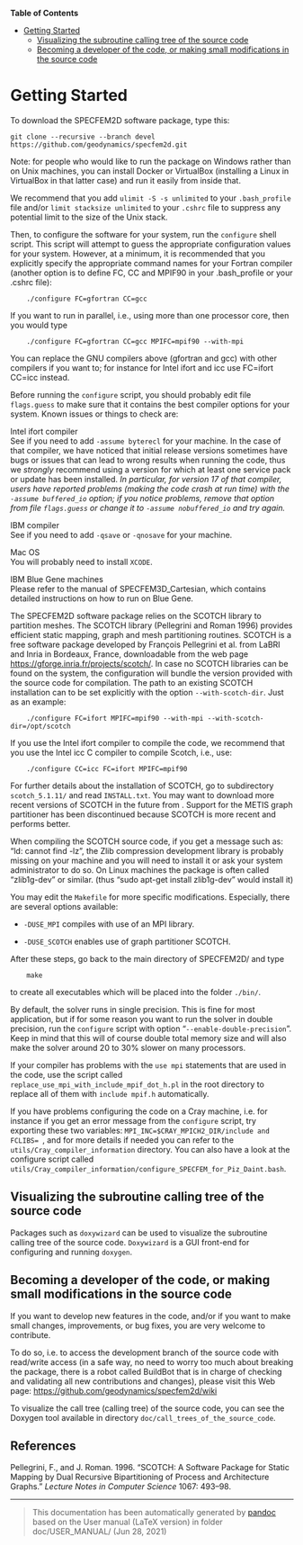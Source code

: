 **Table of Contents**

-   [Getting Started](#getting-started)
    -   [Visualizing the subroutine calling tree of the source code](#visualizing-the-subroutine-calling-tree-of-the-source-code)
    -   [Becoming a developer of the code, or making small modifications in the source code](#becoming-a-developer-of-the-code-or-making-small-modifications-in-the-source-code)

Getting Started
===============

To download the SPECFEM2D software package, type this:

    git clone --recursive --branch devel https://github.com/geodynamics/specfem2d.git

Note: for people who would like to run the package on Windows rather than on Unix machines, you can install Docker or VirtualBox (installing a Linux in VirtualBox in that latter case) and run it easily from inside that.

We recommend that you add `ulimit -S -s unlimited` to your `.bash_profile` file and/or `limit stacksize unlimited` to your `.cshrc` file to suppress any potential limit to the size of the Unix stack.

Then, to configure the software for your system, run the `configure` shell script. This script will attempt to guess the appropriate configuration values for your system. However, at a minimum, it is recommended that you explicitly specify the appropriate command names for your Fortran compiler (another option is to define FC, CC and MPIF90 in your .bash\_profile or your .cshrc file):

        ./configure FC=gfortran CC=gcc

If you want to run in parallel, i.e., using more than one processor core, then you would type

        ./configure FC=gfortran CC=gcc MPIFC=mpif90 --with-mpi

You can replace the GNU compilers above (gfortran and gcc) with other compilers if you want to; for instance for Intel ifort and icc use FC=ifort CC=icc instead.

Before running the `configure` script, you should probably edit file `flags.guess` to make sure that it contains the best compiler options for your system. Known issues or things to check are:

Intel ifort compiler  
See if you need to add `-assume byterecl` for your machine.
In the case of that compiler, we have noticed that initial release versions sometimes have bugs or issues that can lead to wrong results when running the code, thus we *strongly* recommend using a version for which at least one service pack or update has been installed. *In particular, for version 17 of that compiler, users have reported problems (making the code crash at run time) with the `-assume buffered_io` option; if you notice problems, remove that option from file `flags.guess` or change it to `-assume nobuffered_io` and try again.*

IBM compiler  
See if you need to add `-qsave` or `-qnosave` for your machine.

Mac OS  
You will probably need to install `XCODE`.

IBM Blue Gene machines  
Please refer to the manual of SPECFEM3D\_Cartesian, which contains detailed instructions on how to run on Blue Gene.

The SPECFEM2D software package relies on the SCOTCH library to partition meshes. The SCOTCH library (Pellegrini and Roman 1996) provides efficient static mapping, graph and mesh partitioning routines. SCOTCH is a free software package developed by François Pellegrini et al. from LaBRI and Inria in Bordeaux, France, downloadable from the web page <https://gforge.inria.fr/projects/scotch/>. In case no SCOTCH libraries can be found on the system, the configuration will bundle the version provided with the source code for compilation. The path to an existing SCOTCH installation can to be set explicitly with the option `--with-scotch-dir`. Just as an example:

        ./configure FC=ifort MPIFC=mpif90 --with-mpi --with-scotch-dir=/opt/scotch

If you use the Intel ifort compiler to compile the code, we recommend that you use the Intel icc C compiler to compile Scotch, i.e., use:

        ./configure CC=icc FC=ifort MPIFC=mpif90

For further details about the installation of SCOTCH, go to subdirectory `scotch_5.1.11/` and read `INSTALL.txt`. You may want to download more recent versions of SCOTCH in the future from . Support for the METIS graph partitioner has been discontinued because SCOTCH is more recent and performs better.

When compiling the SCOTCH source code, if you get a message such as: “ld: cannot find -lz”, the Zlib compression development library is probably missing on your machine and you will need to install it or ask your system administrator to do so. On Linux machines the package is often called “zlib1g-dev” or similar. (thus “sudo apt-get install zlib1g-dev” would install it)

You may edit the `Makefile` for more specific modifications. Especially, there are several options available:

-   `-DUSE_MPI` compiles with use of an MPI library.

-   `-DUSE_SCOTCH` enables use of graph partitioner SCOTCH.

After these steps, go back to the main directory of SPECFEM2D/ and type

        make

to create all executables which will be placed into the folder `./bin/`.

By default, the solver runs in single precision. This is fine for most application, but if for some reason you want to run the solver in double precision, run the `configure` script with option “`--enable-double-precision`”. Keep in mind that this will of course double total memory size and will also make the solver around 20 to 30% slower on many processors.

If your compiler has problems with the `use mpi` statements that are used in the code, use the script called `replace_use_mpi_with_include_mpif_dot_h.pl` in the root directory to replace all of them with `include mpif.h` automatically.

If you have problems configuring the code on a Cray machine, i.e. for instance if you get an error message from the `configure` script, try exporting these two variables: `MPI_INC=$CRAY_MPICH2_DIR/include and FCLIBS= `, and for more details if needed you can refer to the `utils/Cray_compiler_information` directory. You can also have a look at the configure script called
`utils/Cray_compiler_information/configure_SPECFEM_for_Piz_Daint.bash`.

Visualizing the subroutine calling tree of the source code
----------------------------------------------------------

Packages such as `doxywizard` can be used to visualize the subroutine calling tree of the source code. `Doxywizard` is a GUI front-end for configuring and running `doxygen`.

Becoming a developer of the code, or making small modifications in the source code
----------------------------------------------------------------------------------

If you want to develop new features in the code, and/or if you want to make small changes, improvements, or bug fixes, you are very welcome to contribute.

To do so, i.e. to access the development branch of the source code with read/write access (in a safe way, no need to worry too much about breaking the package, there is a robot called BuildBot that is in charge of checking and validating all new contributions and changes), please visit this Web page:
<https://github.com/geodynamics/specfem2d/wiki>

To visualize the call tree (calling tree) of the source code, you can see the Doxygen tool available in directory `doc/call_trees_of_the_source_code`.

References
----------

Pellegrini, F., and J. Roman. 1996. “SCOTCH: A Software Package for Static Mapping by Dual Recursive Bipartitioning of Process and Architecture Graphs.” *Lecture Notes in Computer Science* 1067: 493–98.

-----
> This documentation has been automatically generated by [pandoc](http://www.pandoc.org)
> based on the User manual (LaTeX version) in folder doc/USER_MANUAL/
> (Jun 28, 2021)

